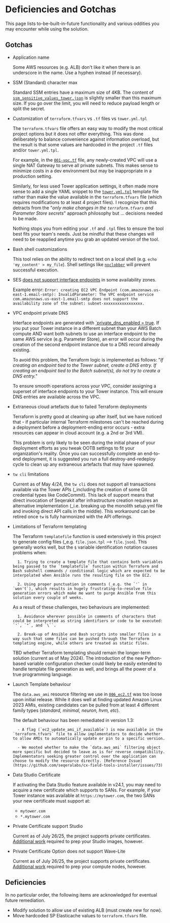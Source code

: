 # Deficiencies and Gotchas

This page lists to-be-built-in-future functionality and various oddities you may encounter while using the solution.


## Gotchas

- Application name

    Some AWS resources (e.g. ALB) don't like it when there is an underscore in the name. Use a hyphen instead (if necessary).

- SSM (Standard) character max

    Standard SSM entries have a maximum size of 4KB. The content of [`ssm_sensitive_values_tower.json`](templates/ssm_sensitive_values_tower.json) is slightly smaller than this maximum size. If you go over the limit, you will need to reduce payload length or split the secret.

- Customization of `terraform.tfvars` vs `.tf` files vs `tower.yml.tpl`

    The `terraform.tfvars` file offers an easy way to modify the most critical project options but it does not offer everything. This was done deliberately to balance convenience against information overload, but the result is that some values are hardcoded in the project `.tf` files and/or `tower.yml.tpl`.

    For example, in the [`001-vpc.tf`](../000-main.tf) file, any newly-created VPC will use a single NAT Gateway to serve all private subnets. This makes sense to minimize costs in a dev environment but may be inappropriate in a production setting.

    Similarly, for less used Tower application settings, it often made more sense to add a single YAML snippet to the [`tower.yml.tpl`](../assets/src/tower_config/tower.yml.tpl) template file rather than make the value available in the `terraform.tfvars` file (which requires modifications to at least 4 project files). I recognize that this detracts from the "_only make changes in the `terraform.tfvars` and Parameter Store secrets_" approach philosophy but ... decisions needed to be made.

    Nothing stops you from editing your `.tf` and `.tpl` files to ensure the tool best fits your team's needs. Just be mindful that these changes will need to be reapplied anytime you grab an updated version of the tool.

- Bash shell customizations

    This tool relies on the ability to redirect text on a local shell (e.g. `echo 'my_content' > my_file`). Shell settings like [`noclobber`](https://www.gnu.org/software/bash/manual/html_node/The-Set-Builtin.html) will prevent successful execution.

- SES [does not support interface endpoints](https://docs.aws.amazon.com/ses/latest/dg/send-email-set-up-vpc-endpoints.html) in some availability zones.

    Example error: `Error: creating EC2 VPC Endpoint (com.amazonaws.us-east-1.email-smtp): InvalidParameter: The VPC endpoint service com.amazonaws.us-east-1.email-smtp does not support the availability zone of the subnet: subnet-xxxxxxxxxxxxxxxxx.`

- VPC endpoint private DNS

    Interface endpoints are generated with [`private_dns_enabled = true](https://registry.terraform.io/providers/hashicorp/aws/latest/docs/resources/vpc_endpoint#route_table_ids). If you put your Tower instance in a different subnet than your AWS Batch compute AND want both subnets to use an interface endpoint to the same AWS service (e.g. Parameter Store), an error will occur during the creation of the second endpoint instance due to a DNS record already existing. 

    To avoid this problem, the Terraform logic is implemented as follows: "_If creating an endpoint tied to the Tower subnet, create a DNS entry. If creating an endpoint tied to the Batch subnet(s), do not try to create a DNS entry._" 
    
    To ensure smooth operations across your VPC, consider assigning a superset of interface endpoints to your Tower instance. This will ensure DNS entries are available across the VPC.

- Extraneous cloud artefacts due to failed Terraform deployments

    Terraform is pretty good at cleaning up after itself, but we have noticed that - if particular internal Terraform milestones can't be reached during a deployment before a deployment-ending error occurs - extra resources can appear in cloud account (e.g. a 2nd or 3rd VM).

    This problem is only likely to be seen during the initial phase of your deployment efforts as you tweak OOTB settings to fit your organization's reality. Once you can successfully complete an end-to-end deployment, it is suggested you run a full destroy-and-redeploy cycle to clean up any extraneous artefacts that may have spawned. 

- `tw cli` limitations

    Current as of May 4/24, the `tw cli` does not support all transactions available via the Tower APIs (_including the creation of some Git credential types like CodeCommit). This lack of support means that direct invocation of Seqerakit after infrastructure creation requires an alternative implementation (_i.e. breaking up the monolith setup.yml file and invoking direct API calls in the middle). This workaround can be retired once `tw` is fully harmonized with the API offerings.

- Limitations of Terraform templating

    The Terraform `templatefile` function is used extensively in this project to generate config files (_e.g. `file.json.tpl` --> `file.json`). This generally works well, but the `$` variable identification notation causes problems when: 
    
        1. Trying to create a template file that contains both variables being passed to the `templatefile` function within Terraform and Bash subshell commands / conditional logic which are expected to be interpolated when Ansible runs the resulting file on the EC2. 

        2. Using proper punctuation in comments (_e.g. the `'` in `won't`), which results in hugely frustrating-to-resolve file generation errors which make me want to purge Ansible from this solution every couple of weeks.

    As a result of these challenges, two behaviours are implemented:

        1. Avoidance wherever possible in comments of characters that could be interpreted as string identifiers or code to be executed: `'`, `"`, and `\``.

        2. Break-up of Ansible and Bash scripts into smaller files in a way such that some files can be pushed through the Terraform templating engine, while others are treated as static files.

    TBD whether Terraform templating should remain the longer-term solution (current as of May 2024). The introduction of the new Python-based variable configuration checker could likely be easily extended to handle template file generation as well, and brings all the power of a true programming language. 

- Launch Template behaviour

    The `data.aws_ami` resource filtering we use in [`006_ec2.tf`](https://github.com/seqeralabs/cx-field-tools-installer/blob/master/006_ec2.tf) was too loose upon initial release. While it does well at finding updated Amazon Linux 2023 AMIs, existing candidates can be pulled from at least 4 different family types (_standard, minimal, neuron, hvm, etc_). 

    The default behaviour has been remediated in version 1.3:

        - A flag (`ec2_update_ami_if_available`) is now available in the `terraform.tfvars` file to allow implementators to decide whether to allow AMIs to automatically update or pin to a specific version.

        - We mooted whether to make the `data.aws_ami` filtering object more specific but decided to leave as is for reverse compatibility. Implementators seeking greater control over the application can choose to modify the resource directly. [Reference Issue](https://github.com/seqeralabs/cx-field-tools-installer/issues/73)

- Data Studio Certificate

    If activating the Data Studio feature available in v24.1, you may need to acquire a new certificate which supports to SANs. For example, if your Tower instance was available at `https://mytower.com`, the two SANs your new certificate must support at:

    - `mytower.com`
    - `*.mytower.com`

- Private Certificate support Studio

    Current as of July 26/25, the project supports private certificates. [Additional work](./setup/optional_private_certificates.md) required to prep your Studio images, however. 

- Private Certificate Option does not support Wave-Lite

    Current as of July 26/25, the project supports private certificates. [Additional work](./setup/optional_private_certificates.md) required to prep your compute nodes, however. 


## Deficiencies

In no particular order, the following items are acknowledged for eventual future remediation.

- Modify solution to allow use of existing ALB (must create new for now).
- Move hardcoded SP Elasticache values to `terraform.tfvars` file.
